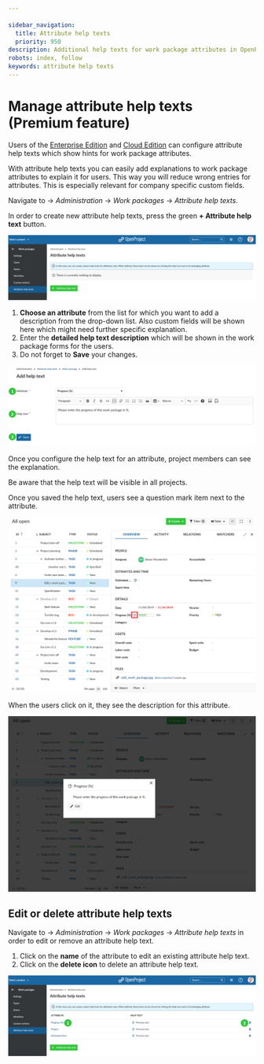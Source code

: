 ```yaml
---

sidebar_navigation:
  title: Attribute help texts
  priority: 950
description: Additional help texts for work package attributes in OpenProject.
robots: index, follow
keywords: attribute help texts
---
```


# Manage attribute help texts (Premium feature)

Users of the [Enterprise Edition](https://www.openproject.org/enterprise-edition/) and [Cloud Edition](https://www.openproject.org/hosting/) can configure attribute help texts which show hints for work package attributes.

With attribute help texts you can easily add explanations to work package attributes to explain it for users. This way you will reduce wrong entries for attributes. This is especially relevant for company specific custom fields.

Navigate to -> *Administration* -> *Work packages* -> *Attribute help texts*.

In order to create new attribute help texts, press the green **+ Attribute help text** button.

![create new attribute help text](image-20200122100830004.png)

1. **Choose an attribute** from the list for which you want to add a description from the drop-down list. Also custom fields will be shown here which might need further specific explanation.
2. Enter the **detailed help text description** which will be shown in the work package forms for the users.
3. Do not forget to **Save** your changes.

![Sys-admin-attribute-help-texts](Sys-admin-attribute-help-texts.png)

Once you configure the help text for an attribute, project members can see the explanation.

Be aware that the help text will be visible in all projects.

Once you saved the help text, users see a question mark item next to the attribute.

![Sys-admin-attribute-help-texts-open](Sys-admin-attribute-help-texts-open.png)

When the users click on it, they see the description for this attribute.

![attribute help text description](image-20200122102249268.png)



 ## Edit or delete attribute help texts

Navigate to -> *Administration* -> *Work packages* -> *Attribute help texts* in order to edit or remove an attribute help text.

1. Click on the **name** of the attribute to edit an existing attribute help text.
2. Click on the **delete icon** to delete an attribute help text.

![Sys-admin-edit-delete-attribute-help-texts](Sys-admin-edit-delete-attribute-help-texts.png)